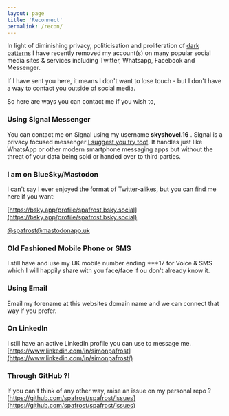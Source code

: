 ```yaml
---
layout: page
title: 'Reconnect'
permalink: /recon/
---
```


In light of diminishing privacy, politicisation and proliferation of [dark patterns](https://en.wikipedia.org/wiki/Dark_pattern) I have recently removed my account(s) on many popular social media sites & services including Twitter, Whatsapp, Facebook and Messenger.

If I have sent you here, it means I don't want to lose touch - but I don't have a way to contact you outside of social media.

So here are ways you can contact me if you wish to, 

### Using Signal Messenger

You can contact me on Signal using my username **skyshovel.16** . Signal is a privacy focused messenger [I suggest you try too!](https://signal.org/). It handles just like WhatsApp or other modern smartphone messaging apps but without the threat of your data being sold or handed over to third parties. 

### I am on BlueSky/Mastodon

I can't say I ever enjoyed the format of Twitter-alikes, but you can find me here if you want: 

[https://bsky.app/profile/spafrost.bsky.social](https://bsky.app/profile/spafrost.bsky.social)

[@spafrost@mastodonapp.uk](https://mastodonapp.uk/@spafrost)
### Old Fashioned Mobile Phone or SMS
 I still have and use my UK mobile number ending ***17 for Voice & SMS which I will happily share with you face/face if ou don't already know it. 

### Using Email
Email my forename at this websites domain name and we can connect that way if you prefer. 

### On LinkedIn
I still have an active LinkedIn profile you can use to message me. [https://www.linkedin.com/in/simonpafrost](https://www.linkedin.com/in/simonpafrost/)

### Through GitHub ?!
If you can't think of any other way, raise an issue on my personal repo ? [https://github.com/spafrost/spafrost/issues](https://github.com/spafrost/spafrost/issues)


 
